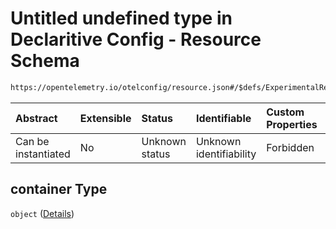 # Untitled undefined type in Declaritive Config - Resource Schema

```txt
https://opentelemetry.io/otelconfig/resource.json#/$defs/ExperimentalResourceDetector/properties/container
```



| Abstract            | Extensible | Status         | Identifiable            | Custom Properties | Additional Properties | Access Restrictions | Defined In                                                        |
| :------------------ | :--------- | :------------- | :---------------------- | :---------------- | :-------------------- | :------------------ | :---------------------------------------------------------------- |
| Can be instantiated | No         | Unknown status | Unknown identifiability | Forbidden         | Forbidden             | none                | [resource.json\*](../schema/resource.json "open original schema") |

## container Type

`object` ([Details](resource-defs-experimentalresourcedetector-properties-container.md))
